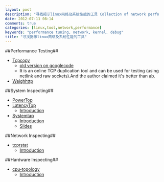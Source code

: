 ```yaml
---
layout: post
description: "寻找揭示linux网络及系统性能的工具 Collection of network performance tuning tools"
date: 2012-07-11 08:14
comments: true
categories: [linux,tool,network,performance]
keywords: "performance tuning, network, kernel, debug"
title: "寻找揭示linux网络及系统性能的工具"
---
```

##Performance Testing##
  * [Tcpcopy](https://github.com/wangbin579/tcpcopy/)
      - [old version on googlecode](https://code.google.com/p/tcpcopy)
      - It is an online TCP duplication tool and can be used for testing (using netlink and raw
        sockets).And the author claimed it's better than [ab](http://httpd.apache.org/docs/2.0/programs/ab.html).
  * [Weighhttp](http://redmine.lighttpd.net/projects/weighttp/wiki)
  
##System Inspecting##
  * [PowerTop](https://www.linuxpowertop.org/powertop/)
  * [LatencyTop](https://latencytop.org)
      - [Introduction](http://rdc.taobao.com/blog/cs/?p=893)
  * [Systemtap](http://sourceware.org/systemtap/)
      - [Introduction](http://rdc.taobao.com/blog/cs/?p=477)
      - [Slides](http://www.slideshare.net/mryufeng/systemtap)
<!-- more -->
##Network Inspecting##
  * [tcprstat](http://www.percona.com/docs/wiki/tcprstat:start)
      - [Introduction](http://rdc.taobao.com/blog/cs/?p=728)

##Hardware Inspecting##
  * [cpu-topology](http://software.intel.com/en-us/articles/intel-64-architecture-processor-topology-enumeration/)
      - [Introduction](http://rdc.taobao.com/blog/cs/?p=460)

